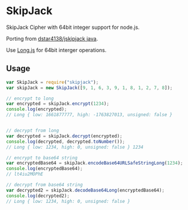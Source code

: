 SkipJack
==========

SkipJack Cipher with 64bit integer support for node.js.

Porting from [dstar4138/jskipjack java](https://github.com/dstar4138/jskipjack).

Use [Long.js](https://github.com/dcodeIO/long.js) for 64bit interger operations.


Usage
----------

```javascript
var SkipJack = require("skipjack");
var skipJack = new SkipJack([9, 1, 6, 3, 9, 1, 8, 1, 2, 7, 8]);

// encrypt to long
var encrypted = skipJack.encrypt(1234);
console.log(encrypted);
// Long { low: 1661877777, high: -1763827013, unsigned: false }


// decrypt from long
var decrypted = skipJack.decrypt(encrypted);
console.log(decrypted, decrypted.toNumber());
// Long { low: 1234, high: 0, unsigned: false } 1234

// encrypt to base64 string
var encryptedBase64 = skipJack.encodeBase64URLSafeStringLong(1234);
console.log(encryptedBase64);
// lt4iu2MOPhE

// decrypt from base64 string
var decrypted2 = skipJack.decodeBase64Long(encryptedBase64);
console.log(decrypted2);
// Long { low: 1234, high: 0, unsigned: false }

```
